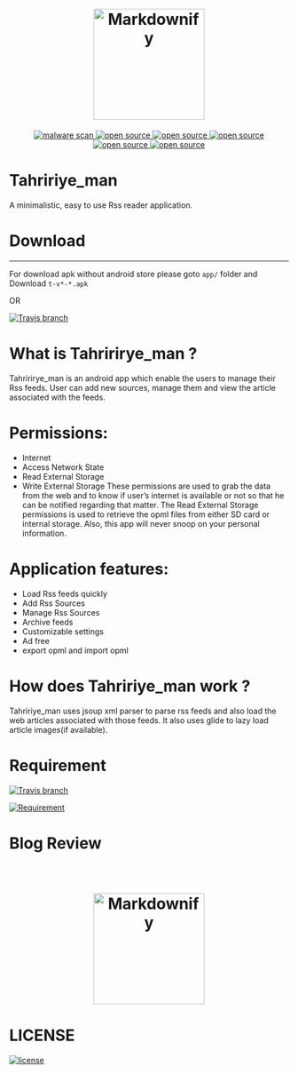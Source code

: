 <h1 align="center">
  <br>
  <a href="http://rezaduty.blog.ir/"><img src="https://raw.githubusercontent.com/rezaduty/Tahririye_man/master/web_hi_res_512.png" alt="Markdownify" width="200"></a>

</h1>

<p align="center">
	<a href="https://apkscan.nviso.be/report/show/6286286ec0cbe8c5d6e7c5743858b7a1">
        	<img src="https://img.shields.io/badge/malware%20scan%20result-clean-brightgreen.svg" alt="malware scan">
	</a>
	<a href="https://github.com/ellerbrock/open-source-badge/">
		<img src="https://badges.frapsoft.com/os/v3/open-source.svg?v=102" alt="open source">
	</a>
	<a href="https://www.dropbox.com/s/tvcobmapiucb7qm/t-v1-0.apk?dl=0">
		<img src="https://img.shields.io/travis/rust-lang/rust/master.svg" alt="open source">
	</a>
	<a href="#">
		<img src="https://img.shields.io/chrome-web-store/price/nimelepbpejjlbmoobocpfnjhihnpked.svg?style=plastic" alt="open source">
	</a>
	<a href="#">
		<img src="https://img.shields.io/badge/size-3.4%20MB-brightgreen.svg" alt="open source">
	</a>
	<a href="https://saythanks.io/to/rezaduty">
		<img src="https://img.shields.io/badge/Say%20Thanks-!-1EAEDB.svg" alt="open source">
	</a>
</p>


# Tahririye_man
A minimalistic, easy to use Rss reader application.

# Download

***
For download apk without android store please goto ``app/`` folder and Download ``t-v*-*.apk``

OR 

[![Travis branch](https://img.shields.io/travis/rust-lang/rust/master.svg)](https://www.dropbox.com/s/tvcobmapiucb7qm/t-v1-0.apk?dl=0)


# What is Tahririrye_man ?
Tahririrye_man is an android app which enable the users to manage their Rss feeds. User can add new sources, manage them and view the article associated with the feeds.

# Permissions:
* Internet
* Access Network State
* Read External Storage
* Write External Storage
These permissions are used to grab the data from the web and to know if user’s internet is available or not so that he can be notified regarding that matter. The Read External Storage permissions is used to retrieve the opml files from either SD card or internal storage. Also, this app will never snoop on your personal information.

# Application features:
* Load Rss feeds quickly
* Add Rss Sources
* Manage Rss Sources
* Archive feeds
* Customizable settings
* Ad free
* export opml and import opml

# How does Tahririye_man work ?
Tahririye_man uses jsoup xml parser to parse rss feeds and also load the web articles associated with those feeds. It also uses glide to lazy load article images(if available).

# Requirement

[![Travis branch](https://img.shields.io/badge/platform-android-brightgreen.svg)]()

[![Requirement](https://img.shields.io/badge/android-%3E%3D4.1-orange.svg)]()

# Blog Review

<h1 align="center">
  <br>
  <a href="http://rezaduty.blog.ir/"><img src="https://raw.githubusercontent.com/rezaduty/Tahririye_man/master/rezaduty.png" alt="Markdownify" width="200"></a>

</h1>

# LICENSE

[![license](https://img.shields.io/github/license/mashape/apistatus.svg)]()
